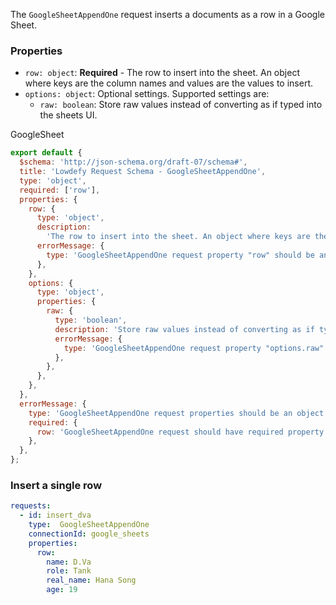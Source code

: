 <TITLE>
GoogleSheetAppendOne
</TITLE>

<DESCRIPTION>

The `GoogleSheetAppendOne` request inserts a documents as a row in a Google Sheet.

### Properties

- `row: object`: __Required__ - The row to insert into the sheet. An object where keys are the column names and values are the values to insert.
- `options: object`: Optional settings. Supported settings are:
  - `raw: boolean`: Store raw values instead of converting as if typed into the sheets UI.

</DESCRIPTION>

<CONNECTION>
GoogleSheet
</CONNECTION>

<SCHEMA>

```js
export default {
  $schema: 'http://json-schema.org/draft-07/schema#',
  title: 'Lowdefy Request Schema - GoogleSheetAppendOne',
  type: 'object',
  required: ['row'],
  properties: {
    row: {
      type: 'object',
      description:
        'The row to insert into the sheet. An object where keys are the column names and values are the values to insert.',
      errorMessage: {
        type: 'GoogleSheetAppendOne request property "row" should be an object.',
      },
    },
    options: {
      type: 'object',
      properties: {
        raw: {
          type: 'boolean',
          description: 'Store raw values instead of converting as if typed into the sheets UI.',
          errorMessage: {
            type: 'GoogleSheetAppendOne request property "options.raw" should be a boolean.',
          },
        },
      },
    },
  },
  errorMessage: {
    type: 'GoogleSheetAppendOne request properties should be an object.',
    required: {
      row: 'GoogleSheetAppendOne request should have required property "row".',
    },
  },
};
```

</SCHEMA>

<EXAMPLES>

### Insert a single row

```yaml
requests:
  - id: insert_dva
    type:  GoogleSheetAppendOne
    connectionId: google_sheets
    properties:
      row:
        name: D.Va
        role: Tank
        real_name: Hana Song
        age: 19
```

</EXAMPLES>

